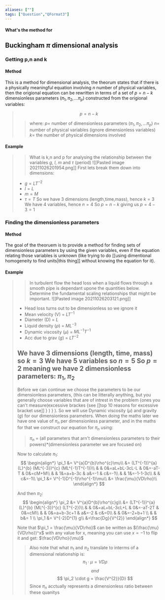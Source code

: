 ```yaml
---
aliases: [""]
tags: ["Question","QFormat3"]
---
```


#### What's the method for
## Buckingham $\pi$ dimensional analysis
### Getting p,n and k
#### Method
This is a method for dimensional analysis, the theorum states that if there is a physically meaningful equation involving $n$ number of physical variables, then the origional equation can be rewritten in terms of a set of $p=n-k$ dimensionless parameters ($\pi_1,\pi_2,...\pi_p$) constructed from the origional variables:

> $$ p = n-k $$ 
>> where:
>> $p=$ number of dimensionless parameters ($\pi_1,\pi_2,...\pi_p$)
>> $n=$ number of physical variables (ignore dimensionless variables)
>> $k=$ the number of physical dimensions involved 

#### Example

>> What is k,n and p for analysing the relationship between the variables $g$, $l$, $m$ and $\tau$ (period)
>> ![[Pasted image 20211026201954.png]]
> First lets break them down into dimensions:
> - $g=LT^{-2}$
> - $l=L$
> - $m=M$
> - $\tau=T$
> So we have 3 dimensions (length,time,mass), hence $k=3$
> We have 4 variables, hence $n=4$
> So $p = n-k$ giving us $p = 4-3 = 1$

### Finding the dimensionless parameters
#### Method
The goal of the theoruem is to provide a method for finding sets of dimensionless parameters by using the given variables, even if the equation relating those variables is unknown (like trying to do [[using dimentional homogeneity to find units|this thing]] without knowing the equation for it).


#### Example
>> In turbulent flow the head loss when a liquid flows through a smooth pipe is dependant upone the quantities below. Determine the fundamental scaling relationships that might be important.
>> ![[Pasted image 20211026203121.png]]
> - Head loss turns out to be dimensionless so we ignore it
> - Mean velocity (V) = $LT^{-1}$
> - Diameter (D) = $L$
> - Liquid density ($\rho$) = $ML^{-3}$
> - Dynamic viscosity ($\mu$) = $ML^{-1}T^{-1}$
> - Acc due to grav ($g$) = $LT^{-2}$
> 
>  We have 3 dimensions (length, time, mass) so $k=3$
>  We have 5 variables so $n=5$
>  So $p=2$ meaning we have 2 dimensionless parameters: $\pi_1,\pi_2$
> --- 
> Before we can continue we choose the parameters to be our dimensionless parameters, (this can be litterally anything, but you generally choose variables that are of intrest in the problem {ones you can't measure(excessive brackes {see [[top 10 reasons for excessive bracket use]] } ) } ).
>  So we will use Dynamic viscosity ($\mu$) and gravity ($g$) for our dimensionless parameters.
> When doing the maths later we have one value of $\pi_n$ per dimensionless parameter, and in the maths for that we construct our equation for $\pi_n$ using:
>> $\pi_n$ = (all parameters that arn't dimensionless parameters to their powers)\*(dimensionless parameter we are focused on)
>
> Now to calculate $\pi_1$: 
> $$ \begin{align*}
\pi_1 &= V^{a}D^{b}\rho^{c}\mu\\
&= (LT^{-1})^{a}  (L)^{b}  (ML^{-3})^{c}  (ML^{-1}T^{-1})\\
&   &   0&=aL+bL-3cL-L   &   0&=-aT-T   &   0&=cM+M\\
&   &   1&=a+b-3c   &   a&=-1   &   c&=-1\\
&   &   1&=-1-1-3c\\
&   &   c&=-1\\
\pi_1 &= V^{-1}D^{-1}\rho^{-1}\mu\\
&= \frac{\mu}{VD\rho}\\
\end{align*} $$
>
> And then $\pi_2$:
> $$ \begin{align*}
\pi_2 &= V^{a}D^{b}\rho^{c}g\\
&= (LT^{-1})^{a}  (L)^{b}  (ML^{-3})^{c}  (LT^{-2})\\
&   &   0&=aL+bL-3cL+L   &   0&=-aT-2T   &   0&=cM\\
&   &   0&=a+b-3c+1   &   a&=-2   &   c&=0\\
&   &   0&=-2+b+1 \\
&   &   b&= 1 \\
\pi_1 &= V^{-2}D^{1} g\\
&=\frac{Dg}{V^{2}}
\end{align*} $$
> 
> Note that $\pi_1 = \frac{\mu}{VD\rho}$ can be written as $(\frac{\mu}{VD\rho})^x$ with any value for x, meaning you can use $x=-1$ to flip it and get: $\frac{VD\rho}{\mu}$
>>  Also note that what $\pi_1$ and $\pi_2$ translate to interms of a dimensional relationship is:
>> $$ \pi_1 \cdot \mu = VD\rho $$
> $$and$$
>> $$ \pi_2 \cdot g = \frac{V^{2}}{D} $$
>Since $\pi_n$ acctually represents a dimensionless ratio between these quanitys